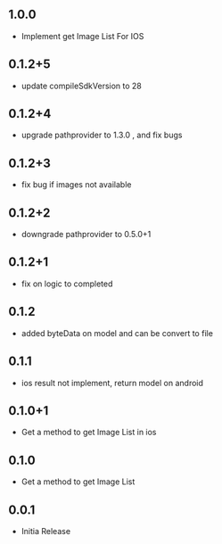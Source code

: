 ## 1.0.0

* Implement get Image List For IOS

## 0.1.2+5

* update compileSdkVersion to 28

## 0.1.2+4

* upgrade pathprovider to 1.3.0 , and fix bugs

## 0.1.2+3

* fix bug if images not available

## 0.1.2+2

* downgrade pathprovider to 0.5.0+1

## 0.1.2+1

*  fix on logic to completed

## 0.1.2

* added byteData on model and can be convert to file

## 0.1.1

* ios result not implement, return model on android

## 0.1.0+1

* Get a method to get Image List in ios

## 0.1.0

* Get a method to get Image List

## 0.0.1

* Initia Release
